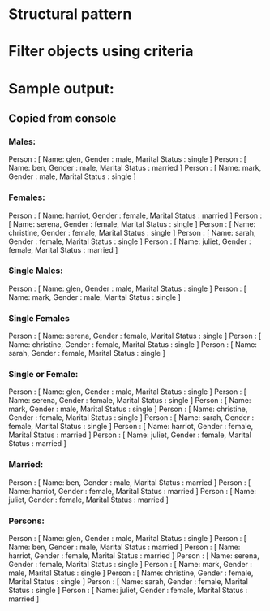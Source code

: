 
# Structural pattern
# Filter objects using criteria
# Sample output:
## Copied from console
### Males:
Person : [ Name: glen, Gender : male, Marital Status : single ]
Person : [ Name: ben, Gender : male, Marital Status : married ]
Person : [ Name: mark, Gender : male, Marital Status : single ]

### Females: 
Person : [ Name: harriot, Gender : female, Marital Status : married ]
Person : [ Name: serena, Gender : female, Marital Status : single ]
Person : [ Name: christine, Gender : female, Marital Status : single ]
Person : [ Name: sarah, Gender : female, Marital Status : single ]
Person : [ Name: juliet, Gender : female, Marital Status : married ]

### Single Males: 
Person : [ Name: glen, Gender : male, Marital Status : single ]
Person : [ Name: mark, Gender : male, Marital Status : single ]

### Single Females
Person : [ Name: serena, Gender : female, Marital Status : single ]
Person : [ Name: christine, Gender : female, Marital Status : single ]
Person : [ Name: sarah, Gender : female, Marital Status : single ]

### Single or Female: 
Person : [ Name: glen, Gender : male, Marital Status : single ]
Person : [ Name: serena, Gender : female, Marital Status : single ]
Person : [ Name: mark, Gender : male, Marital Status : single ]
Person : [ Name: christine, Gender : female, Marital Status : single ]
Person : [ Name: sarah, Gender : female, Marital Status : single ]
Person : [ Name: harriot, Gender : female, Marital Status : married ]
Person : [ Name: juliet, Gender : female, Marital Status : married ]

### Married: 
Person : [ Name: ben, Gender : male, Marital Status : married ]
Person : [ Name: harriot, Gender : female, Marital Status : married ]
Person : [ Name: juliet, Gender : female, Marital Status : married ]

### Persons: 
Person : [ Name: glen, Gender : male, Marital Status : single ]
Person : [ Name: ben, Gender : male, Marital Status : married ]
Person : [ Name: harriot, Gender : female, Marital Status : married ]
Person : [ Name: serena, Gender : female, Marital Status : single ]
Person : [ Name: mark, Gender : male, Marital Status : single ]
Person : [ Name: christine, Gender : female, Marital Status : single ]
Person : [ Name: sarah, Gender : female, Marital Status : single ]
Person : [ Name: juliet, Gender : female, Marital Status : married ]

